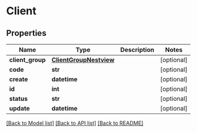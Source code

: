 # Client

## Properties
Name | Type | Description | Notes
------------ | ------------- | ------------- | -------------
**client_group** | [**ClientGroupNestview**](ClientGroupNestview.md) |  | [optional] 
**code** | **str** |  | [optional] 
**create** | **datetime** |  | [optional] 
**id** | **int** |  | [optional] 
**status** | **str** |  | [optional] 
**update** | **datetime** |  | [optional] 

[[Back to Model list]](../README.md#documentation-for-models) [[Back to API list]](../README.md#documentation-for-api-endpoints) [[Back to README]](../README.md)



